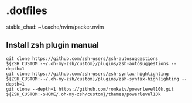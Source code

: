 # .dotfiles

stable_chad: ~/.cache/nvim/packer.nvim

## Install zsh plugin manual
```
git clone https://github.com/zsh-users/zsh-autosuggestions ${ZSH_CUSTOM:-~/.oh-my-zsh/custom}/plugins/zsh-autosuggestions --depth=1
git clone https://github.com/zsh-users/zsh-syntax-highlighting ${ZSH_CUSTOM:-~/.oh-my-zsh/custom}/plugins/zsh-syntax-highlighting --depth=1
git clone --depth=1 https://github.com/romkatv/powerlevel10k.git ${ZSH_CUSTOM:-$HOME/.oh-my-zsh/custom}/themes/powerlevel10k
```
